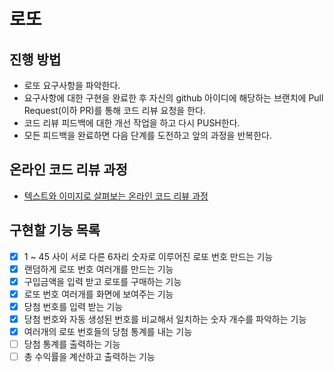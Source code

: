 # 로또
## 진행 방법
* 로또 요구사항을 파악한다.
* 요구사항에 대한 구현을 완료한 후 자신의 github 아이디에 해당하는 브랜치에 Pull Request(이하 PR)를 통해 코드 리뷰 요청을 한다.
* 코드 리뷰 피드백에 대한 개선 작업을 하고 다시 PUSH한다.
* 모든 피드백을 완료하면 다음 단계를 도전하고 앞의 과정을 반복한다.

## 온라인 코드 리뷰 과정
* [텍스트와 이미지로 살펴보는 온라인 코드 리뷰 과정](https://github.com/next-step/nextstep-docs/tree/master/codereview)

## 구현할 기능 목록
-[x] 1 ~ 45 사이 서로 다른 6자리 숫자로 이루어진 로또 번호 만드는 기능
-[x] 랜덤하게 로또 번호 여러개를 만드는 기능
-[x] 구입금액을 입력 받고 로또를 구매하는 기능
-[x] 로또 번호 여러개를 화면에 보여주는 기능
-[x] 당첨 번호를 입력 받는 기능
-[x] 당첨 번호와 자동 생성된 번호를 비교해서 일치하는 숫자 개수를 파악하는 기능
-[x] 여러개의 로또 번호들의 당첨 통계를 내는 기능
-[ ] 당첨 통계를 출력하는 기능
-[ ] 총 수익률을 계산하고 출력하는 기능